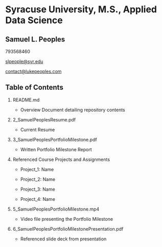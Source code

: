 # Syracuse University, M.S., Applied Data Science
## Samuel L. Peoples

793568460

slpeople@syr.edu

contact@lukepeoples.com

## Table of Contents

1. README.md 
    - Overview Document detailing repository contents

2. 2_SamuelPeoplesResume.pdf 
    - Current Resume

3. 3_SamuelPeoplesPortfolioMilestone.pdf 
    - Written Portfolio Milestone Report

4. Referenced Course Projects and Assignments
    * Project_1: Name
    
    * Project_2: Name
    
    * Project_3: Name
   
    * Project_4: Name
  
5. 5_SamuelPeoplesPortfolioMilestone.mp4 
    - Video file presenting the Portfolio Milestone

6. 6_SamuelPeoplesPortfolioMilestonePresentation.pdf 
    - Referenced slide deck from presentation

